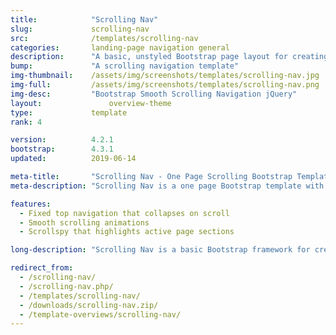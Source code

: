 ```yaml
---
title:            "Scrolling Nav"
slug:             scrolling-nav
src:              /templates/scrolling-nav
categories:       landing-page navigation general
description:      "A basic, unstyled Bootstrap page layout for creating smooth scrolling, one page websites"
bump:             "A scrolling navigation template"
img-thumbnail:    /assets/img/screenshots/templates/scrolling-nav.jpg
img-full:         /assets/img/screenshots/templates/scrolling-nav.png
img-desc:         "Bootstrap Smooth Scrolling Navigation jQuery"
layout:		    	  overview-theme
type:             template
rank: 4

version:          4.2.1
bootstrap:        4.3.1
updated:          2019-06-14

meta-title:       "Scrolling Nav - One Page Scrolling Bootstrap Template"
meta-description: "Scrolling Nav is a one page Bootstrap template with smooth scrolling animations and a collapsing fixed top navigation bar. It's the perfect start to a one page Bootstrap website."

features:
  - Fixed top navigation that collapses on scroll
  - Smooth scrolling animations
  - Scrollspy that highlights active page sections

long-description: "Scrolling Nav is a basic Bootstrap framework for creating smooth scrolling, one page websites."

redirect_from:
  - /scrolling-nav/
  - /scrolling-nav.php/
  - /templates/scrolling-nav/
  - /downloads/scrolling-nav.zip/
  - /template-overviews/scrolling-nav/
---
```

